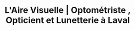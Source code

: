 ---
title: "L'Aire Visuelle | Optométriste , Opticient et Lunetterie à Laval"
titre: "Services d'optométrie et de lunetterie au coeur de Laval"
description: "L'Aire Visuelle vous offre des prix compétitif et un service d'optométrie et de lunetterie imbattable dans la région de Laval"
image: 
i18nlanguage: fr
draft: false
designers:
  - id: "barcelona"
    nom: Etnia Barcelona
  - id: "dior"
    nom: Dior
  - id: "ogreen"
    nom: Orgreen
  - id: "pro"
    nom: Prodesign
  - id: "silhouette"
    nom: Silhouette
  - id: "tom"
    nom: Tom Ford
  - id: "belinger"
    nom: Belliger
  - id: "william"
    nom: William Morris
---